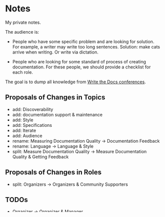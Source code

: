 Notes
=====

My private notes.

The audience is:

- People who have some specific problem and are looking for solution. For
  example, a writer may write too long sentences. Solution: make cats arrive when writing. Or write via dictation.

- People who are looking for some standard of process of creating
  documentation. For these people, we should provide a checklist for each role.

The goal is to dump all knowledge from [Write the Docs
conferences](http://conf.writethedocs.org/).

Proposals of Changes in Topics
------------------------------

- add: Discoverability
- add: documentation support & maintenance
- add: Style
- add: Specifications
- add: Iterate
- add: Audience
- rename: Measuring Documentation Quality -> Documentation Feedback
- rename: Language -> Language & Style
- split: Measure Documentation Quality -> Measure Documentation Quality &
  Getting Feedback

Proposals of Changes in Roles
-----------------------------

- split: Organizers -> Organizers & Community Supporters

TODOs
-----

- Organizer -> Organizer & Manager
- "This page" -- split into points
